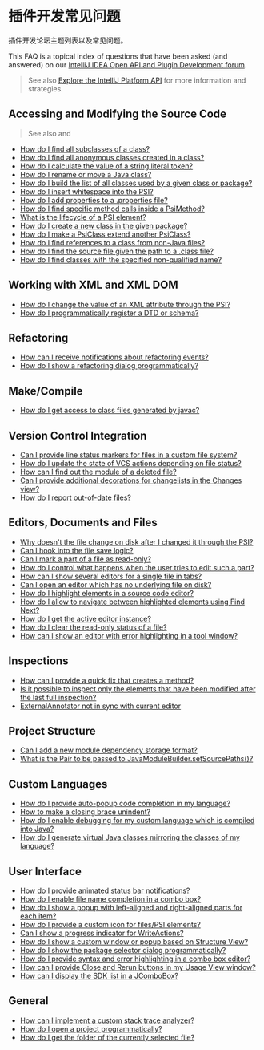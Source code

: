 <!-- Copyright 2000-2023 JetBrains s.r.o. and contributors. Use of this source code is governed by the Apache 2.0 license. -->

# 插件开发常见问题

<link-summary>插件开发论坛主题列表以及常见问题。</link-summary>

This FAQ is a topical index of questions that have been asked (and answered) on our [IntelliJ IDEA Open API and Plugin Development forum](https://intellij-support.jetbrains.com/hc/en-us/community/topics/200366979-IntelliJ-IDEA-Open-API-and-Plugin-Development).

> See also [Explore the IntelliJ Platform API](explore_api.md) for more information and strategies.
>

## Accessing and Modifying the Source Code

> See also [](psi.md) and [](psi_cookbook.md)

* [How do I find all subclasses of a class?](https://intellij-support.jetbrains.com/hc/en-us/community/posts/206791895-finding-all-derived-class-given-parent-class)
* [How do I find all anonymous classes created in a class?](https://intellij-support.jetbrains.com/hc/en-us/community/posts/206792205-How-to-find-anonymous-classes-in-PsiClass-)
* [How do I calculate the value of a string literal token?](https://intellij-support.jetbrains.com/hc/en-us/community/posts/206139829-How-to-evaluate-the-value-of-PsiJavaToken-of-STRING-LITERAL-type)
* [How do I rename or move a Java class?](https://intellij-support.jetbrains.com/hc/en-us/community/posts/206791825-How-to-rename-a-class-)
* [How do I build the list of all classes used by a given class or package?](https://intellij-support.jetbrains.com/hc/en-us/community/posts/206139469-Using-DependencyValidationManager-to-Get-Required-Classes)
* [How do I insert whitespace into the PSI?](https://intellij-support.jetbrains.com/hc/en-us/community/posts/206143839-Adding-PsiElements-to-a-PsiFile)
* [How do I add properties to a .properties file?](https://intellij-support.jetbrains.com/hc/en-us/community/posts/206142279-Dynamically-add-new-properties-to-properties-files)
* [How do I find specific method calls inside a PsiMethod?](https://intellij-support.jetbrains.com/hc/en-us/community/posts/206143579-finding-a-statement-within-a-PsiMethod)
* [What is the lifecycle of a PSI element?](https://intellij-support.jetbrains.com/hc/en-us/community/posts/206796015-What-is-the-lifecycle-of-a-PsiElement-)
* [How do I create a new class in the given package?](https://intellij-support.jetbrains.com/hc/en-us/community/posts/206771665-Creating-a-new-class)
* [How do I make a PsiClass extend another PsiClass?](https://intellij-support.jetbrains.com/hc/en-us/community/posts/206794255-How-to-make-a-PsiClass-derive-from-another-one-)
* [How do I find references to a class from non-Java files?](https://intellij-support.jetbrains.com/hc/en-us/community/posts/206800695-How-to-obtain-the-references-to-a-class-from-non-java-files-)
* [How do I find the source file given the path to a .class file?](https://intellij-support.jetbrains.com/hc/en-us/community/posts/206800595-How-to-find-the-source-for-a-class-file)
* [How do I find classes with the specified non-qualified name?](https://intellij-support.jetbrains.com/hc/en-us/community/posts/206146759-How-to-resolve-unqualified-name-to-possible-PsiClasses-)

## Working with XML and XML DOM
*  [How do I change the value of an XML attribute through the PSI?](https://intellij-support.jetbrains.com/hc/en-us/community/posts/206139639-Change-xml-attribute-value)
*  [How do I programmatically register a DTD or schema?](https://intellij-support.jetbrains.com/hc/en-us/community/posts/206795425-How-to-register-DTD-with-idea)

## Refactoring
*  [How can I receive notifications about refactoring events?](https://intellij-support.jetbrains.com/hc/en-us/community/posts/206795955-Refactoring-Listeners)
*  [How do I show a refactoring dialog programmatically?](https://intellij-support.jetbrains.com/hc/en-us/community/posts/206800005-How-to-invoke-refactoring-dialog-not-refactoring-itself-)

## Make/Compile
*  [How do I get access to class files generated by javac?](https://intellij-support.jetbrains.com/hc/en-us/community/posts/206800625-Implementing-a-ClassInstrumentingCompiler-how-to-get-the-generated-class-files)

## Version Control Integration
*  [Can I provide line status markers for files in a custom file system?](https://intellij-support.jetbrains.com/hc/en-us/community/posts/206791585-Editor-diff-functionality-for-custom-file-system)
*  [How do I update the state of VCS actions depending on file status?](https://intellij-support.jetbrains.com/hc/en-us/community/posts/206791975-VCS-context-menu)
*  [How can I find out the module of a deleted file?](https://intellij-support.jetbrains.com/hc/en-us/community/posts/206792195-Module-for-deleted-file-)
*  [Can I provide additional decorations for changelists in the Changes view?](https://intellij-support.jetbrains.com/hc/en-us/community/posts/206139549-Is-it-possible-to-decorate-change-lists-)
*  [How do I report out-of-date files?](https://intellij-support.jetbrains.com/hc/en-us/community/posts/206791775-VCS-OpenAPI-what-to-do-with-files-detected-as-out-of-date-)

## Editors, Documents and Files
*  [Why doesn't the file change on disk after I changed it through the PSI?](https://intellij-support.jetbrains.com/hc/en-us/community/posts/206791625-Action-doesn-t-see-changes-in-xml-file)
*  [Can I hook into the file save logic?](https://intellij-support.jetbrains.com/hc/en-us/community/posts/206790685-Can-you-tie-into-the-file-save-logic-)
*  [Can I mark a part of a file as read-only?](https://intellij-support.jetbrains.com/hc/en-us/community/posts/207042355-Read-only-section-in-editor)
*  [How do I control what happens when the user tries to edit such a part?](https://intellij-support.jetbrains.com/hc/en-us/community/posts/206791375-Using-locked-regions)
*  [How can I show several editors for a single file in tabs?](https://intellij-support.jetbrains.com/hc/en-us/community/posts/206795495-Alternative-Editors-ala-HTML-Preview)
*  [Can I open an editor which has no underlying file on disk?](https://intellij-support.jetbrains.com/hc/en-us/community/posts/206135449-Create-an-Editor-for-a-non-physical-file)
*  [How do I highlight elements in a source code editor?](https://intellij-support.jetbrains.com/hc/en-us/community/posts/206143909-MarkupModel-navigate-highlighted-elements)
*  [How do I allow to navigate between highlighted elements using Find Next?](https://intellij-support.jetbrains.com/hc/en-us/community/posts/206143879-HighlightManager-how-to-enable-F3-functionality)
*  [How do I get the active editor instance?](https://intellij-support.jetbrains.com/hc/en-us/community/posts/206141119-how-to-get-the-Editor-from-PsiElement-)
*  [How do I clear the read-only status of a file?](https://intellij-support.jetbrains.com/hc/en-us/community/posts/206142039-Clear-read-only-status)
*  [How can I show an editor with error highlighting in a tool window?](https://intellij-support.jetbrains.com/hc/en-us/community/posts/206146679-Error-highlighting-in-Editors)

## Inspections
*  [How can I provide a quick fix that creates a method?](https://intellij-support.jetbrains.com/hc/en-us/community/posts/206142769-Triggering-Create-Method-intention)
*  [Is it possible to inspect only the elements that have been modified after the last full inspection?](https://intellij-support.jetbrains.com/hc/en-us/community/posts/206800645-How-to-inspect-only-the-elements-modified-since-the-last-class-inspection)
*  [ExternalAnnotator not in sync with current editor](https://intellij-support.jetbrains.com/hc/en-us/community/posts/115000337510-Only-trigger-externalAnnotator-when-the-file-system-is-in-sync)

## Project Structure
*  [Can I add a new module dependency storage format?](https://intellij-support.jetbrains.com/hc/en-us/community/posts/206137859-Dependency-storage-formats-)
*  [What is the Pair to be passed to JavaModuleBuilder.setSourcePaths()?](https://intellij-support.jetbrains.com/hc/en-us/community/posts/206143559-Usage-of-class-Pair-A-B-)

## Custom Languages
*  [How do I provide auto-popup code completion in my language?](https://intellij-support.jetbrains.com/hc/en-us/community/posts/206139359-Autopopup-code-completion-in-custom-language)
*  [How to make a closing brace unindent?](https://intellij-support.jetbrains.com/hc/en-us/community/posts/206797085-Custom-Language-How-to-make-a-closing-brace-unindent-)
*  [How do I enable debugging for my custom language which is compiled into Java?](https://intellij-support.jetbrains.com/hc/en-us/community/posts/206786875-Debugging-custom-languages-)
*  [How do I generate virtual Java classes mirroring the classes of my language?](https://intellij-support.jetbrains.com/hc/en-us/community/posts/206143749-Custom-languages-masquarding-as-a-java-source-file-within-IntelliJ)

## User Interface
*  [How do I provide animated status bar notifications?](https://intellij-support.jetbrains.com/hc/en-us/community/posts/206791945-IDE-Notifications)
*  [How do I enable file name completion in a combo box?](https://intellij-support.jetbrains.com/hc/en-us/community/posts/206139509-Combobox-with-Browse-Button-and-Autocompletion-)
*  [How do I show a popup with left-aligned and right-aligned parts for each item?](https://intellij-support.jetbrains.com/hc/en-us/community/posts/206139049-popup-menu-with-left-and-right-aligned-items)
*  [How do I provide a custom icon for files/PSI elements?](https://intellij-support.jetbrains.com/hc/en-us/community/posts/206143779-Is-it-possible-to-change-icon-of-file-in-Project-view-)
*  [Can I show a progress indicator for WriteActions?](https://intellij-support.jetbrains.com/hc/en-us/community/posts/206139159-WriteActions-and-ProgressIndicator)
*  [How do I show a custom window or popup based on Structure View?](https://intellij-support.jetbrains.com/hc/en-us/community/posts/206142679-Opening-a-customised-StructureView)
*  [How do I show the package selector dialog programmatically?](https://intellij-support.jetbrains.com/hc/en-us/community/posts/206794265-Package-selector-dialog)
*  [How do I provide syntax and error highlighting in a combo box editor?](https://intellij-support.jetbrains.com/hc/en-us/community/posts/206800495-EditorTextField-in-3403-How-to-get-an-Editor-that-does-error-highlighting-)
*  [How can I provide Close and Rerun buttons in my Usage View window?](https://intellij-support.jetbrains.com/hc/en-us/community/posts/206146779-How-to-get-a-Close-button-in-an-own-Usage-View-)
*  [How can I display the SDK list in a JComboBox?](https://stackoverflow.com/questions/51499884/how-to-display-the-sdk-list-in-a-jcombobox)

## General
*  [How can I implement a custom stack trace analyzer?](https://intellij-support.jetbrains.com/hc/en-us/community/posts/206142959-Stack-Analyzer-extension)
*  [How do I open a project programmatically?](https://intellij-support.jetbrains.com/hc/en-us/community/posts/206146969-how-to-open-a-project-)
*  [How do I get the folder of the currently selected file?](https://intellij-support.jetbrains.com/hc/en-us/community/posts/206121889-How-to-get-the-folder-of-currenctly-selected-file)
